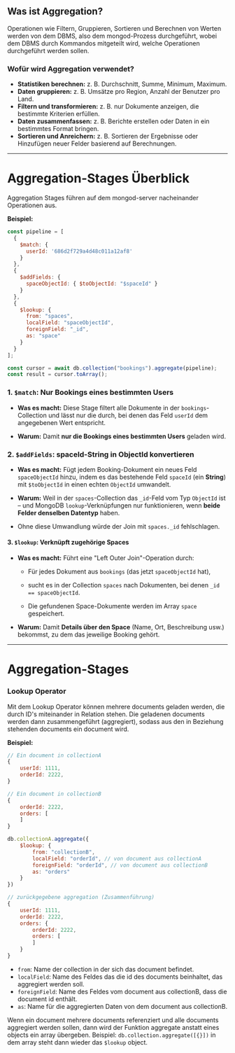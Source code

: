 ## Was ist Aggregation?

Operationen wie Filtern, Gruppieren, Sortieren und Berechnen von Werten werden von dem DBMS, also dem mongod-Prozess durchgeführt, wobei dem DBMS durch Kommandos mitgeteilt wird, welche Operationen durchgeführt werden sollen.

### Wofür wird Aggregation verwendet?

- **Statistiken berechnen:** z. B. Durchschnitt, Summe, Minimum, Maximum.
- **Daten gruppieren:** z. B. Umsätze pro Region, Anzahl der Benutzer pro Land.
- **Filtern und transformieren:** z. B. nur Dokumente anzeigen, die bestimmte Kriterien erfüllen.
- **Daten zusammenfassen:** z. B. Berichte erstellen oder Daten in ein bestimmtes Format bringen.
- **Sortieren und Anreichern:** z. B. Sortieren der Ergebnisse oder Hinzufügen neuer Felder basierend auf Berechnungen.

---

# Aggregation-Stages Überblick

Aggregation Stages führen auf dem mongod-server nacheinander Operationen aus.

**Beispiel:**
```javascript
const pipeline = [
  {
    $match: {
      userId: '686d2f729a4d48c011a12af8'
    }
  },
  {
    $addFields: {
      spaceObjectId: { $toObjectId: "$spaceId" }
    }
  },
  {
    $lookup: {
      from: "spaces",
      localField: "spaceObjectId",
      foreignField: "_id",
      as: "space"
    }
  }
];

const cursor = await db.collection("bookings").aggregate(pipeline);
const result = cursor.toArray();                                   
```

### 1. `$match`: Nur Bookings eines bestimmten Users
- **Was es macht:** Diese Stage filtert alle Dokumente in der `bookings`-Collection und lässt nur die durch, bei denen das Feld `userId` dem angegebenen Wert entspricht.
    
- **Warum:** Damit **nur die Bookings eines bestimmten Users** geladen wird.

### **2. `$addFields`: spaceId-String in ObjectId konvertieren**

- **Was es macht:** Fügt jedem Booking-Dokument ein neues Feld `spaceObjectId` hinzu, indem es das bestehende Feld `spaceId` (ein **String**) mit `$toObjectId` in einen echten `ObjectId` umwandelt.
    
- **Warum:** Weil in der `spaces`-Collection das `_id`-Feld vom Typ `ObjectId` ist – und MongoDB `lookup`-Verknüpfungen nur funktionieren, wenn **beide Felder denselben Datentyp** haben.
    
- Ohne diese Umwandlung würde der Join mit `spaces._id` fehlschlagen.
    

#### **3. `$lookup`: Verknüpft zugehörige Spaces**

- **Was es macht:** Führt eine "Left Outer Join"-Operation durch:
    
    - Für jedes Dokument aus `bookings` (das jetzt `spaceObjectId` hat),
        
    - sucht es in der Collection `spaces` nach Dokumenten, bei denen `_id == spaceObjectId`.
        
    - Die gefundenen Space-Dokumente werden im Array `space` gespeichert.
        
- **Warum:** Damit **Details über den Space** (Name, Ort, Beschreibung usw.) bekommst, zu dem das jeweilige Booking gehört.

---

# Aggregation-Stages

### Lookup Operator

Mit dem Lookup Operator können mehrere documents geladen werden, die durch ID's miteinander in Relation stehen. Die geladenen documents werden dann zusammengeführt (aggregiert), sodass aus den in Beziehung stehenden documents ein document wird.

**Beispiel:**
```javascript
// Ein document in collectionA
{
	userId: 1111,
	orderId: 2222,
}

// Ein document in collectionB
{
	orderId: 2222,
	orders: [
	]
}

db.collectionA.aggregate({
	$lookup: {
		from: "collectionB",
		localField: "orderId", // von document aus collectionA
		foreignField: "orderId", // von document aus collectionB
		as: "orders"
	}
})

// zurückgegebene aggregation (Zusammenführung)
{
	userId: 1111,
	orderId: 2222,
	orders: {
		orderId: 2222,
		orders: [
		]
	}
}
```

- `from`: Name der collection in der sich das document befindet.
- `localField`: Name des Feldes das die id des documents beinhaltet, das aggregiert werden soll.
- `foreignField`: Name des Feldes vom document aus collectionB, dass die document id enthält.
- `as`: Name für die aggregierten Daten von dem document aus collectionB.

Wenn ein document mehrere documents referenziert und alle documents aggregiert werden sollen, dann wird der Funktion aggregate anstatt eines objects ein array übergeben. Beispiel: `db.collection.aggregate([{}])` in dem array steht dann wieder das `$lookup` object.

